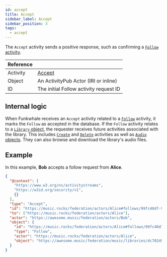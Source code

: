 ```yaml
---
id: accept
title: Accept
sidebar_label: Accept
sidebar_position: 3
tags:
  - accept
---
```


The `Accept` activity sends a positive response, such as confirming a [`Follow` activity](follow).

| Reference |                                                                    |
| --------- | ------------------------------------------------------------------ |
| Activity  | [Accept](https://www.w3.org/TR/activitypub/#accept-activity-inbox) |
| Object    | An ActivityPub Actor (IRI or inline)                               |
| ID        | The initial Follow activity request ID                             |

## Internal logic

When Funkwhale receives an `Accept` activity related to a [`Follow`](follow) activity, it marks the `Follow` as accepted in the database. If the `Follow` activity relates to a [`Library` object](../objects/library), the requester receives future activities associated with the library. This includes [`Create`](create) and [`Delete`](delete) activities as well as [`Audio` objects](../objects/audio). They can also browse and download the library's audio files.

## Example

In this example, **Bob** accepts a follow request from **Alice**.

```json
{
  "@context": [
    "https://www.w3.org/ns/activitystreams",
    "https://w3id.org/security/v1",
    {}
  ],
  "type": "Accept",
  "id": "https://music.rocks/federation/actors/Alice#follows/99fc40d7-9bc8-4c4a-add1-f637339e1ded/accept",
  "to": ["https://music.rocks/federation/actors/Alice"],
  "actor": "https://awesome.music/federation/actors/Bob",
  "object": {
    "id": "https://music.rocks/federation/actors/Alice#follows/99fc40d7-9bc8-4c4a-add1-f637339e1ded",
    "type": "Follow",
    "actor": "https://music.rocks/federation/actors/Alice",
    "object": "https://awesome.music/federation/music/libraries/dc702491-f6ce-441b-9da0-cecbed08bcc6"
  }
}
```
